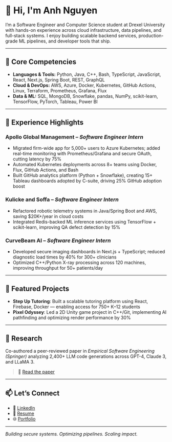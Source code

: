 # 👋 Hi, I'm Anh Nguyen

I’m a Software Engineer and Computer Science student at Drexel University with hands-on experience across cloud infrastructure, data pipelines, and full-stack systems. I enjoy building scalable backend services, production-grade ML pipelines, and developer tools that ship.

---

## 🔧 Core Competencies

- **Languages & Tools:** Python, Java, C++, Bash, TypeScript, JavaScript, React, Next.js, Spring Boot, REST, GraphQL  
- **Cloud & DevOps:** AWS, Azure, Docker, Kubernetes, GitHub Actions, Linux, Terraform, Prometheus, Grafana, Flux  
- **Data & ML:** SQL, MongoDB, Snowflake, pandas, NumPy, scikit-learn, TensorFlow, PyTorch, Tableau, Power BI  

---

## 💼 Experience Highlights

### Apollo Global Management – *Software Engineer Intern*
- Migrated firm-wide app for 5,000+ users to Azure Kubernetes; added real-time monitoring with Prometheus/Grafana and secure OAuth, cutting latency by 75%
- Automated Kubernetes deployments across 8+ teams using Docker, Flux, GitHub Actions, and Bash
- Built GitHub analytics platform (Python + Snowflake), creating 15+ Tableau dashboards adopted by C-suite, driving 25% GitHub adoption boost

### Kulicke and Soffa – *Software Engineer Intern*
- Refactored robotic telemetry systems in Java/Spring Boot and AWS, saving $20K+/year in cloud costs
- Integrated Redis-backed ML inference services using TensorFlow + scikit-learn, improving QA defect detection by 15%

### CurveBeam AI – *Software Engineer Intern*
- Developed secure imaging dashboards in Next.js + TypeScript; reduced diagnostic load times by 40% for 300+ clinicians
- Optimized C++/Python X-ray processing across 120 machines, improving throughput for 50+ patients/day

---

## 📌 Featured Projects

- **Step Up Tutoring**: Built a scalable tutoring platform using React, Firebase, Docker — enabling access for 750+ K–12 students  
- **Pixel Odyssey**: Led a 2D Unity game project in C++/Git, implementing AI pathfinding and optimizing render performance by 30%  

---

## 🧪 Research

Co-authored a peer-reviewed paper in *Empirical Software Engineering (Springer)* analyzing 2,400+ LLM code generations across GPT-4, Claude 3, and LLaMA 3.  
> 🔗 [Read the paper](https://link.springer.com/article/10.1007/s10664-025-10658-6)

---

## 📫 Let’s Connect

- 🔗 [LinkedIn](https://linkedin.com/in/anh-nguyen-drexel)
- 📄 [Resume](https://example.com/your-resume.pdf)
- 🌐 [Portfolio](https://example.com)

---

*Building secure systems. Optimizing pipelines. Scaling impact.*

